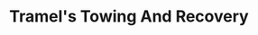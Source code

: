 ---
title: "Tramel's Towing And Recovery"
url: /russellville/tramels-towing-and-recovery/
shop: Autowerkstatt
---